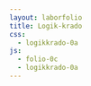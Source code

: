 ```yaml
---
layout: laborfolio
title: Logik-krado
css:
  - logikkrado-0a
js:
  - folio-0c
  - logikkrado-0a
---
```


<!-- 
https://de.wikipedia.org/wiki/Logikgatter

-->

<script>

lanĉe(() => {
    panelo = new LkPanelo(ĝi("#plato"));

    EN = new EnirKrado("EN");
    EN.kunigu(0);
    EN.kunigu(1);
    EN.kunigu(2);
    EN.kunigu(3);
    panelo.metu(EN,0,0);

    NE = new NEKrado("NE");
    //Krado.ligu(EN,1,NE,0);
    //SVG.ŝovu(NE.g,50,50);
    panelo.metu(NE,1,1);

    AŬ = new AŬKrado("AŬ");
    //Krado.ligu(EN,2,AŬ,0);
    //Krado.ligu(EN,3,AŬ,1);
    //SVG.ŝovu(AŬ.g,50,100);
    panelo.metu(AŬ,1,2);

    ID = new IDKrado("ID");
    // Krado.ligu(EN,4,ID,0);
    // SVG.ŝovu(ID.g,50,200);
    panelo.metu(ID,1,4);

    KAJ = new KAJKrado("KAJ");
    //Krado.ligu(NE,0,KAJ,0);
    //Krado.ligu(AŬ,0,KAJ,1);
    //SVG.ŝovu(KAJ.g,150,50);
    panelo.metu(KAJ,3,1);

    NEK = new NEKKrado("NEK");
    //Krado.ligu(AŬ,0,NEK,0);
    //Krado.ligu(ID,0,NEK,1);
    //SVG.ŝovu(NEK.g,150,150);
    panelo.metu(NEK,3,3);

    NKAJ = new NKAJKrado("NKAJ");
    //Krado.ligu(KAJ,0,NKAJ,1);
    //SVG.ŝovu(NKAJ.g,250,0);
    panelo.metu(NKAJ,5,0);

    XAŬ = new XAŬKrado("XAŬ");
    //Krado.ligu(KAJ,0,XAŬ,0);
    //Krado.ligu(NEK,0,XAŬ,1);
    //SVG.ŝovu(XAŬ.g,250,100);
    panelo.metu(XAŬ,5,2);

    EKV = new EKVKrado("EKV");
    //Krado.ligu(NEK,0,EKV,0);
    //SVG.ŝovu(EKV.g,250,200);
    panelo.metu(EKV,5,4);

/*
    KXA = new KAJXAŬKrado("&/=1");
    SVG.ŝovu(KXA.g,350,50);
*/

    EL = new ElirKrado("EL");
    //Krado.ligu(NKAJ,0,EL,0);
    //Krado.ligu(NKAJ,0,EL,1);
    //Krado.ligu(XAŬ,0,EL,2);
    //Krado.ligu(XAŬ,0,EL,3);
    //Krado.ligu(EKV,0,EL,4);
    //Krado.ligu(EKV,0,EL,5);
    //SVG.ŝovu(EL.g,350);
    panelo.metu(EL,7,0);

    //SVG.svg.append(EN.g,EL.g,NE.g,ID.g,KAJ.g,NKAJ.g,AŬ.g,NEK.g,XAŬ.g,EKV.g);
});

</script>


<svg id="plato"
    version="1.1" 
    xmlns="http://www.w3.org/2000/svg" 
    xmlns:xlink="http://www.w3.org/1999/xlink" width="800" height="600" viewBox="0 0 400 300">
    <defs>
    <!--
      <linearGradient id="helrugho" x1="0%" y1="0%" x2="0%" y2="100%">
        <stop offset="0%" style="stop-color:#DD0000;stop-opacity:1" />
        <stop offset="20%" style="stop-color:#FF4511;stop-opacity:1" />
        <stop offset="55%" style="stop-color:#FFBBDD;stop-opacity:1" />
        <stop offset="80%" style="stop-color:#FF4511;stop-opacity:1" />
        <stop offset="100%" style="stop-color:#DD0000;stop-opacity:1" />
      </linearGradient> 
      <radialGradient id="helrugho">
        <stop offset="0%" style="stop-color:#FFFACD;stop-opacity:1" />
        <stop offset="50%" style="stop-color:#FF4500;stop-opacity:1" />
        <stop offset="100%" style="stop-color:#FF2222;stop-opacity:1" />
      </radialGradient>      -->
    <radialGradient id="helrugho">
      <stop offset="10%" stop-color="gold" />
      <stop offset="95%" stop-color="red" />
    </radialGradient>      
    </defs>
    <rect width="400" height="300" stroke="none" rx="5" fill="silver"/>
</svg>
